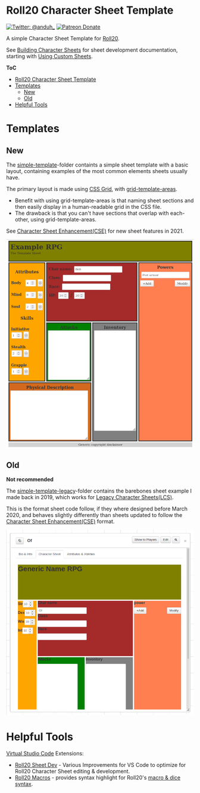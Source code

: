 # Roll20 Character Sheet Template
[![Twitter: @anduh_ ](https://img.shields.io/badge/twitter-%40anduh%5F-blue)](https://twitter.com/anduh_)
[![Patreon Donate](https://img.shields.io/badge/donate-patreon-orange)](https://www.patreon.com/anduh)

A simple Character Sheet Template for [Roll20](https://roll20.net/).

See [Building Character Sheets](https://wiki.roll20.net/Building_Character_Sheets) for sheet development documentation, starting with [Using Custom Sheets](https://wiki.roll20.net/Using_Custom_Character_Sheets).

**ToC**
- [Roll20 Character Sheet Template](#roll20-character-sheet-template)
- [Templates](#templates)
  - [New](#new)
  - [Old](#old)
- [Helpful Tools](#helpful-tools)

# Templates

## New
The [simple-template](./simple-template)-folder containts a simple sheet template with a basic layout, containing examples of the most common elements sheets usually have.

The primary layout is made using [CSS Grid](https://wiki.roll20.net/Designing_Character_Sheet_Layout#CSS_Grid), with [grid-template-areas](https://developer.mozilla.org/en-US/docs/Web/CSS/CSS_Grid_Layout/Grid_Template_Areas).

* Benefit with using grid-template-areas is that naming sheet sections and then easily display in a human-readable grid in the CSS file.
* The drawback is that you can't have sections that overlap with each-other, using grid-template-areas.

See [Character Sheet Enhancement(CSE)](https://wiki.roll20.net/CSE) for new sheet features in 2021.

![simple-template](CSEv1.0.png)

## Old
**Not recommended**

The [simple-template-legacy](./simple-template-legacy)-folder contains the barebones sheet example I made back in 2019, which works for [Legacy Character Sheets(LCS)](https://wiki.roll20.net/Legacy_Sheet).

This is the format sheet code follow, if they where designed before March 2020, and behaves slightly differently than sheets updated to follow the [Character Sheet Enhancement(CSE)](https://wiki.roll20.net/CSE) format.

![simple-template](LCS-v0.1.png)


# Helpful Tools

 [Virtual Studio Code](https://code.visualstudio.com/) Extensions:
 
 * [Roll20 Sheet Dev](https://marketplace.visualstudio.com/items?itemName=anduh.roll20sheetdev) - Various Improvements for VS Code to optimize for Roll20 Character Sheet editing & development. 
 * [Roll20 Macros](https://marketplace.visualstudio.com/items?itemName=anduh.rmacro)  - provides syntax highlight for Roll20's [macro & dice syntax](https://wiki.roll20.net/Macro_Guide).

